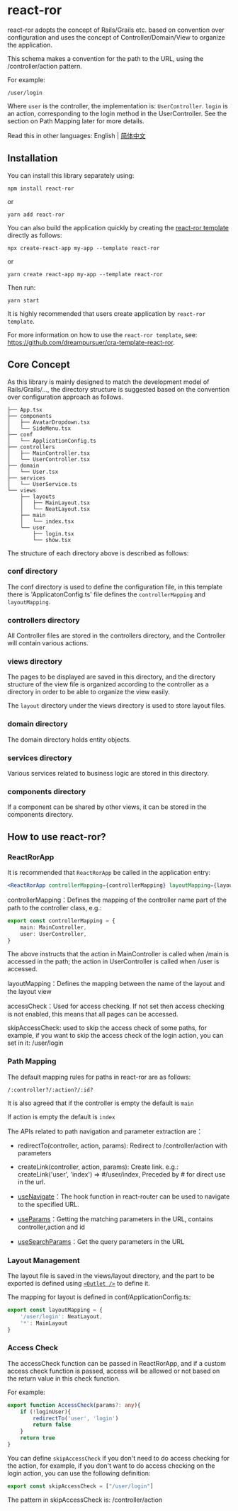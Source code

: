 # react-ror

react-ror adopts the concept of Rails/Grails etc. based on convention over configuration and uses the concept of Controller/Domain/View to organize the application.

This schema makes a convention for the path to the URL, using the /controller/action pattern.

For example:

```
/user/login
```

Where `user` is the controller, the implementation is: `UserController`.
`login` is an action, corresponding to the login method in the UserController.
See the section on Path Mapping later for more details.

Read this in other languages: English | [简体中文](README_zh-CN.md)

## Installation

You can install this library separately using:

```shell
npm install react-ror
```

or

```shell
yarn add react-ror
```

You can also build the application quickly by creating the [react-ror template](https://github.com/dreampursuer/cra-template-react-ror) directly as follows:

```shell
npx create-react-app my-app --template react-ror
```

or

```shell
yarn create react-app my-app --template react-ror
```

Then run:

```shell
yarn start
```

It is highly recommended that users create application by `react-ror template`.

For more information on how to use the `react-ror template`, see: https://github.com/dreampursuer/cra-template-react-ror.

## Core Concept

As this library is mainly designed to match the development model of Rails/Grails/..., the directory structure is suggested based on the convention over configuration approach as follows.

```
├── App.tsx
├── components
│   ├── AvatarDropdown.tsx
│   └── SideMenu.tsx
├── conf
│   └── ApplicationConfig.ts
├── controllers
│   ├── MainController.tsx
│   └── UserController.tsx
├── domain
│   └── User.tsx
├── services
│   └── UserService.ts
└── views
    ├── layouts
    │   ├── MainLayout.tsx
    │   └── NeatLayout.tsx
    ├── main
    │   └── index.tsx
    └── user
        ├── login.tsx
        └── show.tsx
```

The structure of each directory above is described as follows:

### conf directory

The conf directory is used to define the configuration file, in this template there is 'ApplicatonConfig.ts' file defines the `controllerMapping` and `layoutMapping`.

### controllers directory

All Controller files are stored in the controllers directory, and the Controller will contain various actions.

### views directory

The pages to be displayed are saved in this directory, and the directory structure of the view file is organized according to the controller as a directory in order to be able to organize the view easily.

The `layout` directory under the views directory is used to store layout files.

### domain directory

The domain directory holds entity objects.

### services directory

Various services related to business logic are stored in this directory.

### components directory

If a component can be shared by other views, it can be stored in the components directory.

## How to use react-ror?

### ReactRorApp

It is recommended that `ReactRorApp` be called in the application entry:

```jsx
<ReactRorApp controllerMapping={controllerMapping} layoutMapping={layoutMapping} accessCheck={AccessCheck} skipAccessCheck={skipAccessCheck} />
```

controllerMapping：Defines the mapping of the controller name part of the path to the controller class, e.g.:

```typescript
export const controllerMapping = {
    main: MainController,
    user: UserController,
}
```

The above instructs that the action in MainController is called when /main is accessed in the path; the action in UserController is called when /user is accessed.

layoutMapping：Defines the mapping between the name of the layout and the layout view

accessCheck：Used for access checking. If not set then access checking is not enabled, this means that all pages can be accessed.

skipAccessCheck: used to skip the access check of some paths, for example, if you want to skip the access check of the login action, you can set in it: /user/login

### Path Mapping

The default mapping rules for paths in react-ror are as follows:

```
/:controller?/:action?/:id?
```

It is also agreed that if the controller is empty the default is `main`

If action is empty the default is `index`

The APIs related to path navigation and parameter extraction are：

- redirectTo(controller, action, params): Redirect to /controller/action with parameters

- createLink(controller, action, params): Create link. e.g.: createLink('user', 'index') => #/user/index, Preceded by # for direct use in the url.

- [useNavigate](https://reactrouter.com/en/main/hooks/use-navigate)：The hook function in react-router can be used to navigate to the specified URL.

- [useParams](https://reactrouter.com/en/main/hooks/use-params)：Getting the matching parameters in the URL, contains controller,action and id

- [useSearchParams](https://reactrouter.com/en/main/hooks/use-search-params)：Get the query parameters in the URL

### Layout Management

The layout file is saved in the views/layout directory, and the part to be exported is defined using [`<Outlet />`](https://reactrouter.com/en/main/components/outlet) to define it.

The mapping for layout is defined in conf/ApplicationConfig.ts:

```javascript
export const layoutMapping = {
    '/user/login': NeatLayout,
    '*': MainLayout
}
```

### Access Check

The accessCheck function can be passed in ReactRorApp, and if a custom access check function is passed, access will be allowed or not based on the return value in this check function.

For example:

```typescript
export function AccessCheck(params?: any){
    if (!loginUser){
        redirectTo('user', 'login')
        return false
    }
    return true
}
```

You can define `skipAccessCheck` if you don't need to do access checking for the action, for example, if you don't want to do access checking on the login action, you can use the following definition:

```javascript
export const skipAccessCheck = ["/user/login"]
```

The pattern in skipAccessCheck is: /controller/action